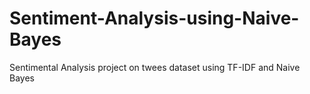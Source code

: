 # Sentiment-Analysis-using-Naive-Bayes
Sentimental Analysis project on twees dataset using TF-IDF and Naive Bayes
